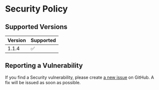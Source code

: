 # Security Policy

## Supported Versions

| Version | Supported          |
| ------- | ------------------ |
| 1.1.4   | :white_check_mark: |

## Reporting a Vulnerability

If you find a Security vulnerability, please create [a new issue](https://github.com/TheAcharya/MarkerData/issues) on GitHub. A fix will be issued as soon as possible.
